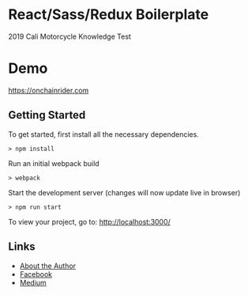 # React/Sass/Redux Boilerplate

2019 Cali Motorcycle Knowledge Test

# Demo  

https://onchainrider.com  
  


## Getting Started

To get started, first install all the necessary dependencies.
```
> npm install
```

Run an initial webpack build
```
> webpack
```

Start the development server (changes will now update live in browser)
```
> npm run start
```

To view your project, go to: [http://localhost:3000/](http://localhost:3000/)

## Links

- [About the Author](https://www.lingqingmeng.com)
- [Facebook](https://www.facebook.com/decentralinc/)
- [Medium](https://medium.com/@decentral)
